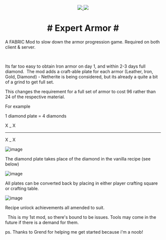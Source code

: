<p align="center">
<a href="https://www.curseforge.com/minecraft/mc-mods/expert-armor"><img src="https://cf.way2muchnoise.eu/full_expert-armor_downloads.svg">
 <img src="http://cf.way2muchnoise.eu/versions/expert-armor.svg"></a>
 </p>

<h1 align="center"># Expert Armor #</h1>
<p align="center">

A FABRIC Mod to slow down the armor progression game.
Required on both client & server.

 

Its far too easy to obtain Iron armor on day 1, and within 2-3 days full diamond. 
The mod adds a craft-able plate for each armor (Leather, Iron, Gold, Diamond) - Netherite is being considered, but its already a quite a bit of a grind to get full set.

This changes the requirement for a full set of armor to cost 96 rather than 24 of the respective material.

For example

1 diamond plate = 4 diamonds

X _ X
_ _ _
X _ X

![image](https://user-images.githubusercontent.com/7688001/147794299-dfa50f36-0a20-48eb-ae0f-a75a5b79ff73.png)

The diamond plate takes place of the diamond in the vanilla recipe (see below)

![image](https://user-images.githubusercontent.com/7688001/148661819-123d9237-5507-4767-9344-34b347e5d2b3.png)


All plates can be converted back by placing in either player crafting square or crafting table.

![image](https://user-images.githubusercontent.com/7688001/147794307-6ad084a3-ea2f-4764-b469-eaf4ea015186.png)

Recipe unlock achievements all amended to suit.

 
This is my 1st mod, so there's bound to be issues.
Tools may come in the future if there is a demand for them.

ps. Thanks to Grend for helping me get started because i'm a noob!
